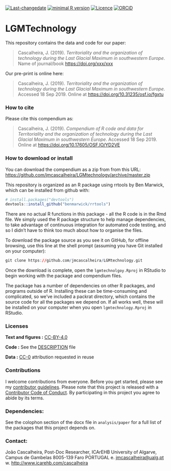 
<!-- README.md is generated from README.Rmd. Please edit that file -->

[![Last-changedate](https://img.shields.io/badge/last%20change-2019--09--18-brightgreen.svg)](https://github.com/jmcascalheira/ScaledPiecesVB/commits/master)
[![minimal R
version](https://img.shields.io/badge/R%3E%3D-3.2.4-brightgreen.svg)](https://cran.r-project.org/)
[![Licence](https://img.shields.io/github/license/mashape/apistatus.svg)](http://choosealicense.com/licenses/mit/)
[![ORCiD](https://img.shields.io/badge/ORCiD-/0000--0003--0321--8892-green.svg)](http://orcid.org/0000-0003-0321-8892)

# LGMTechnology

This repository contains the data and code for our paper:

> Cascalheira, J. (2019). *Territoriality and the organization of
> technology during the Last Glacial Maximum in southwestern Europe*.
> Name of journal/book <https://doi.org/xxx/xxx>

Our pre-print is online here:

> Cascalheira, J. (2019). *Territoriality and the organization of
> technology during the Last Glacial Maximum in southwestern Europe*.
> Accessed 18 Sep 2019. Online at
> <https://doi.org/10.31235/osf.io/fgxtu>

### How to cite

Please cite this compendium as:

> Cascalheira, J. (2019). *Compendium of R code and data for
> Territoriality and the organization of technology during the Last
> Glacial Maximum in southwestern Europe*. Accessed 18 Sep 2019. Online
> at <https://doi.org/10.17605/OSF.IO/YD2VE>

### How to download or install

You can download the compendium as a zip from from this URL:
<https://github.com/jmcascalheira/LGMtechnology/archive/master.zip>

This repository is organized as an R package using rrtools by Ben
Marwick, which can be installed from github with:

``` r
# install.packages("devtools")
devtools::install_github("benmarwick/rrtools")
```

There are no actual R functions in this package - all the R code is in
the Rmd file. We simply used the R package structure to help manage
dependencies, to take advantage of continuous integration for automated
code testing, and so I didn’t have to think too much about how to
organise the files.

To download the package source as you see it on GitHub, for offline
browsing, use this line at the shell prompt (assuming you have Git
installed on your computer):

``` r
git clone https://github.com/jmcascalheira/LGMtechnology.git
```

Once the download is complete, open the `lgmtechnolgoy.Rproj` in RStudio
to begin working with the package and compendium files.

The package has a number of dependencies on other R packages, and
programs outside of R. Installing these can be time-consuming and
complicated, so we’ve included a packrat directory, which contains the
source code for all the packages we depend on. If all works well, these
will be installed on your computer when you open `lgmtechnology.Rproj`
in RStudio.

### Licenses

**Text and figures :**
[CC-BY-4.0](http://creativecommons.org/licenses/by/4.0/)

**Code :** See the [DESCRIPTION](DESCRIPTION) file

**Data :** [CC-0](http://creativecommons.org/publicdomain/zero/1.0/)
attribution requested in reuse

### Contributions

I welcome contributions from everyone. Before you get started, please
see my [contributor guidelines](CONTRIBUTING.md). Please note that this
project is released with a [Contributor Code of Conduct](CONDUCT.md). By
participating in this project you agree to abide by its terms.

### Dependencies:

See the colophon section of the docx file in `analysis/paper` for a full
list of the packages that this project depends on.

### Contact:

João Cascalheira, Post-Doc Researcher, ICArEHB University of Algarve,
Campus de Gambelas 8005-139 Faro PORTUGAL e. <jmcascalheira@ualg.pt> w.
<http://www.icarehb.com/cascalheira>
